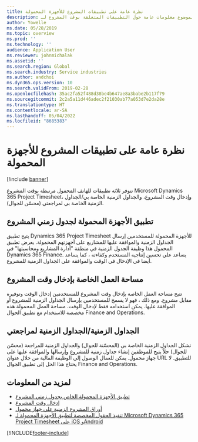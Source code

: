 ```yaml
---
title: نظرة عامة على تطبيقات المشروع للأجهزة المحمولة
description: يوفر هذا الموضوع معلومات عامة حول التطبيقات المتعلقة بوقت المشروع لـ Microsoft Dynamics 365 Project Timesheet، وإدخال وقت المشروع، والجداول الزمنية الخاصة بي/الجداول الزمنية الخاصة بي المتوفرة على جهاز محمول.
author: Yowelle
ms.date: 05/28/2019
ms.topic: overview
ms.prod: ''
ms.technology: ''
audience: Application User
ms.reviewer: johnmichalak
ms.assetid: ''
ms.search.region: Global
ms.search.industry: Service industries
ms.author: andchoi
ms.dyn365.ops.version: 10
ms.search.validFrom: 2019-02-28
ms.openlocfilehash: 35ac2fa52f488d38be4b647ae8a3babe2b117f79
ms.sourcegitcommit: 2c2a5a11d446adec2f21030ab77a053d7e2da28e
ms.translationtype: HT
ms.contentlocale: ar-SA
ms.lasthandoff: 05/04/2022
ms.locfileid: "8685383"
---
```

# <a name="project-mobile-applications-overview"></a>نظرة عامة على تطبيقات المشروع للأجهزة المحمولة

[!include [banner](../includes/banner.md)]

تتوفر ثلاثة تطبيقات للهاتف المحمول مرتبطة بوقت المشروع Microsoft Dynamics 365 Project Timesheet، وإدخال وقت المشروع، والجداول الزمنية الخاصة بي/الجداول الزمنية الخاصة بي لمراجعتي (محسّن للجوال).

## <a name="project-timesheet-mobile-app"></a>تطبيق الأجهزة المحمولة لجدول زمني المشروع

يتيح تطبيق Dynamics 365 Project Timesheet للأجهزة المحمولة للمستخدمين إرسال الجداول الزمنية والموافقة عليها للمشاريع على أجهزتهم المحمولة. يعرض تطبيق المحمول هذا وظيفة الجدول الزمنية في منطقة "أدارة المشاريع ومحاسبتها" في Dynamics 365 Finance. يساعد علي تحسين إنتاجيه المستخدم وكفاءته ، كما يساعد أيضا في الإدخال في الوقت والموافقة علي الجداول الزمنية للمشروع.

## <a name="project-time-entry-workspace"></a>مساحة العمل الخاصة بإدخال وقت المشروع

تتيح مساحة العمل الخاصة بإدخال وقت المشروع للمستخدمين إدخال الوقت وتوفيره مقابل مشروع. ومع ذلك ، فهو لا يسمح للمستخدمين بإرسال الجداول الزمنية للمشروع أو الموافقة عليها. يمكن استخدامه فقط لإدخال الوقت. مساحة العمل المحمولة هذه مخصصة للاستخدام مع تطبيق الجوال Finance and Operations.

## <a name="my-timesheetstimesheets-for-my-review"></a>الجداول الزمنية/الجداول الزمنية لمراجعتي

تشكل الجداول الزمنية الخاصة بي (المحسّنة للجوال) والجداول الزمنية للمراجعة (محسّن للجوال) حلاً يتيح للموظفين إنشاء جداول زمنية للمشروع وإرسالها والموافقة عليها على جهاز محمول. يمكن للعمال الوصول إلى الوظيفة المالية من خلال عنوان URL للتطبيق. لا يحتاج هذا الحل إلى تطبيق الجوال Finance and Operations.

## <a name="for-more-information"></a>لمزيد من المعلومات

- [تطبيق الأجهزة المحمولة الخاص بجدول زمني المشروع](project-timesheet.md)
- [إدخال وقت المشروع]( project-time-entry-mobile-workspace.md)
- [أوراق المشروع الزمنية علي جهاز محمول](Mobile-timesheets.md)
- [تنفيذ الحقول المخصصة لتطبيق الأجهزة المحمولة لـ Microsoft Dynamics 365 Project Timesheet على iOS وAndroid](custom-fields-mobile.md)


[!INCLUDE[footer-include](../includes/footer-banner.md)]